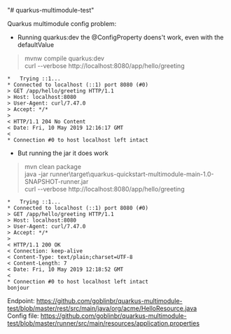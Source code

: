 "# quarkus-multimodule-test" 

Quarkus multimodule config problem:

- Running quarkus:dev the @ConfigProperty doens't work, even with the defaultValue

> mvnw compile quarkus:dev  
> curl --verbose http://localhost:8080/app/hello/greeting
```
*   Trying ::1...
* Connected to localhost (::1) port 8080 (#0)
> GET /app/hello/greeting HTTP/1.1
> Host: localhost:8080
> User-Agent: curl/7.47.0
> Accept: */*
>
< HTTP/1.1 204 No Content
< Date: Fri, 10 May 2019 12:16:17 GMT
<
* Connection #0 to host localhost left intact
```


- But running the jar it does work

> mvn clean package  
> java -jar runner\target\quarkus-quickstart-multimodule-main-1.0-SNAPSHOT-runner.jar  
> curl --verbose http://localhost:8080/app/hello/greeting
```
*   Trying ::1...
* Connected to localhost (::1) port 8080 (#0)
> GET /app/hello/greeting HTTP/1.1
> Host: localhost:8080
> User-Agent: curl/7.47.0
> Accept: */*
>
< HTTP/1.1 200 OK
< Connection: keep-alive
< Content-Type: text/plain;charset=UTF-8
< Content-Length: 7
< Date: Fri, 10 May 2019 12:18:52 GMT
<
* Connection #0 to host localhost left intact
bonjour
```

Endpoint: https://github.com/goblinbr/quarkus-multimodule-test/blob/master/rest/src/main/java/org/acme/HelloResource.java  
Config file: https://github.com/goblinbr/quarkus-multimodule-test/blob/master/runner/src/main/resources/application.properties